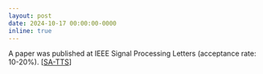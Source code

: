 ```yaml
---
layout: post
date: 2024-10-17 00:00:00-0000
inline: true
---
```


A paper was published at IEEE Signal Processing Letters (acceptance rate: 10-20%). [[SA-TTS](https://ieeexplore.ieee.org/document/10720809)]